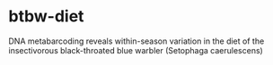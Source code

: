 # btbw-diet
DNA metabarcoding reveals within-season variation in the diet of the insectivorous black-throated blue warbler (Setophaga caerulescens)
